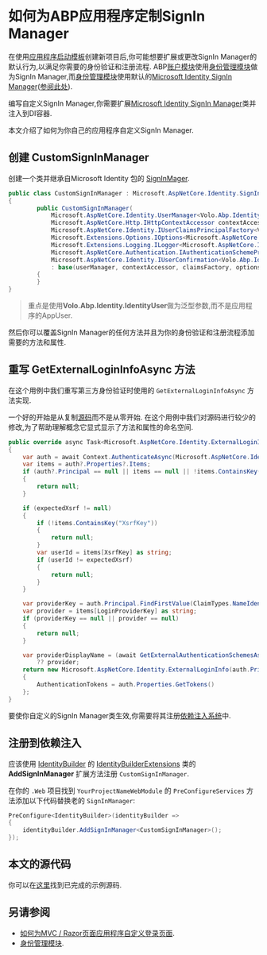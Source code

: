 # 如何为ABP应用程序定制SignIn Manager

在使用[应用程序启动模板](../Startup-Templates/Application.md)创建新项目后,你可能想要扩展或更改SignIn Manager的默认行为,以满足你需要的身份验证和注册流程. ABP[账户模块](../Modules/Account.md)使用[身份管理模块](../Modules/Identity.md)做为SignIn Manager,而[身份管理模块](../Modules/Identity.md)使用默认的[Microsoft Identity SignIn Manager](https://github.com/dotnet/aspnetcore/blob/master/src/Identity/Core/src/SignInManager.cs)([参阅此处]((https://github.com/abpframework/abp/blob/be32a55449e270d2d456df3dabdc91f3ffdd4fa9/modules/identity/src/Volo.Abp.Identity.AspNetCore/Volo/Abp/Identity/AspNetCore/AbpIdentityAspNetCoreModule.cs#L17))).

编写自定义SignIn Manager,你需要扩展[Microsoft Identity SignIn Manager](https://github.com/dotnet/aspnetcore/blob/master/src/Identity/Core/src/SignInManager.cs)类并注入到DI容器.

本文介绍了如何为你自己的应用程序自定义SignIn Manager.

## 创建 CustomSignInManager

创建一个类并继承自Microsoft Identity 包的 [SignInMager](https://github.com/dotnet/aspnetcore/blob/master/src/Identity/Core/src/SignInManager.cs).

````csharp
public class CustomSignInManager : Microsoft.AspNetCore.Identity.SignInManager<Volo.Abp.Identity.IdentityUser>
{
        public CustomSignInManager(
            Microsoft.AspNetCore.Identity.UserManager<Volo.Abp.Identity.IdentityUser> userManager,
            Microsoft.AspNetCore.Http.IHttpContextAccessor contextAccessor,
            Microsoft.AspNetCore.Identity.IUserClaimsPrincipalFactory<Volo.Abp.Identity.IdentityUser> claimsFactory,
            Microsoft.Extensions.Options.IOptions<Microsoft.AspNetCore.Identity.IdentityOptions> optionsAccessor,
            Microsoft.Extensions.Logging.ILogger<Microsoft.AspNetCore.Identity.SignInManager<Volo.Abp.Identity.IdentityUser>> logger,
            Microsoft.AspNetCore.Authentication.IAuthenticationSchemeProvider schemes,
            Microsoft.AspNetCore.Identity.IUserConfirmation<Volo.Abp.Identity.IdentityUser> confirmation)
            : base(userManager, contextAccessor, claimsFactory, optionsAccessor, logger, schemes, confirmation)
        {
        }
}
````

> 重点是使用**Volo.Abp.Identity.IdentityUser**做为泛型参数,而不是应用程序的AppUser.

然后你可以覆盖SignIn Manager的任何方法并且为你的身份验证和注册流程添加需要的方法和属性.

## 重写 GetExternalLoginInfoAsync 方法

在这个用例中我们重写第三方身份验证时使用的 `GetExternalLoginInfoAsync` 方法实现.

一个好的开始是从复制[源码](https://github.com/dotnet/aspnetcore/blob/c56aa320c32ee5429d60647782c91d53ac765865/src/Identity/Core/src/SignInManager.cs#L638-L674)而不是从零开始. 在这个用例中我们对源码进行较少的修改,为了帮助理解概念它显式显示了方法和属性的命名空间.

````csharp
public override async Task<Microsoft.AspNetCore.Identity.ExternalLoginInfo> GetExternalLoginInfoAsync(string expectedXsrf = null)
{
    var auth = await Context.AuthenticateAsync(Microsoft.AspNetCore.Identity.IdentityConstants.ExternalScheme);
    var items = auth?.Properties?.Items;
    if (auth?.Principal == null || items == null || !items.ContainsKey("LoginProviderKey"))
    {
        return null;
    }

    if (expectedXsrf != null)
    {
        if (!items.ContainsKey("XsrfKey"))
        {
            return null;
        }
        var userId = items[XsrfKey] as string;
        if (userId != expectedXsrf)
        {
            return null;
        }
    }

    var providerKey = auth.Principal.FindFirstValue(ClaimTypes.NameIdentifier);
    var provider = items[LoginProviderKey] as string;
    if (providerKey == null || provider == null)
    {
        return null;
    }

    var providerDisplayName = (await GetExternalAuthenticationSchemesAsync()).FirstOrDefault(p => p.Name == provider)?.DisplayName
        ?? provider;
    return new Microsoft.AspNetCore.Identity.ExternalLoginInfo(auth.Principal, provider, providerKey, providerDisplayName)
    {
        AuthenticationTokens = auth.Properties.GetTokens()
    };
}
````

要使你自定义的SignIn Manager类生效,你需要将其注册[依赖注入系统](../Dependency-Injection.md)中.

## 注册到依赖注入

应该使用 [IdentityBuilder](https://github.com/dotnet/aspnetcore/blob/master/src/Identity/Extensions.Core/src/IdentityBuilder.cs) 的 [IdentityBuilderExtensions](https://github.com/dotnet/aspnetcore/blob/master/src/Identity/Core/src/IdentityBuilderExtensions.cs) 类的 **AddSignInManager** 扩展方法注册 `CustomSignInManager`.

在你的 `.Web` 项目找到 `YourProjectNameWebModule` 的 `PreConfigureServices` 方法添加以下代码替换老的 `SignInManager`:

````csharp
PreConfigure<IdentityBuilder>(identityBuilder =>
{
    identityBuilder.AddSignInManager<CustomSignInManager>();
});
````

## 本文的源代码

你可以在[这里](https://github.com/abpframework/abp-samples/tree/master/aspnet-core/Authentication-Customization)找到已完成的示例源码.

## 另请参阅

* [如何为MVC / Razor页面应用程序自定义登录页面](Customize-Login-Page-MVC.md).
* [身份管理模块](../Modules/Identity.md).
